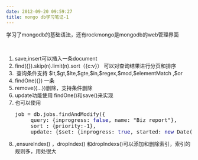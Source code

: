 ```yaml
---
date: 2012-09-20 09:59:27
title: mongo db学习笔记-1
---
```



<p>
	学习了mongodb的基础语法，还有rockmongo是mongodb的web管理界面
</p>
<p>
	<br />
</p>
<ol>
	<li>
		save,insert可以插入一条document
	</li>
	<li>
		find({}).skip(n).limit(n).sort（{c:v}） 可以对查询结果进行分页和排序
	</li>
	<li>
		&nbsp;查询条件支持 $lt,$gt,$lte,$gte,$in,$regex,$mod,$elementMatch ,$or
	</li>
	<li>
		findOne({}) 一条
	</li>
	<li>
		remove({...})删除，支持条件删除
	</li>
	<li>
		update功能使用 findOne()和save()来实现
	</li>
	<li>
		也可以使用
<pre class="code-javascript">job = db.jobs.findAndModify({
     query: {inprogress: <span style="color:#000091;background-color:inherit;">false</span>, name: "Biz report"},
     sort : {priority:-1},
     update: {$set: {inprogress: <span style="color:#000091;background-color:inherit;">true</span>, started: <span style="color:#000091;background-color:inherit;">new</span> Date()}}, <span style="color:#000091;background-color:inherit;">new</span>: <span style="color:#000091;background-color:inherit;">true</span> });</pre>
<span></span>
	</li>
	<li>
		,ensureIndex() ，dropIndex() 和dropIndexs()可以添加和删除索引，索引的规则多，用处很大
	</li>
</ol>
<p>
	<br />
</p>